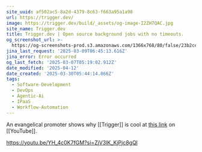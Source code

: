 ```yaml
---
site_uuid: af502ac5-8a2d-4379-8c63-f663a95a1a98
url: https://trigger.dev/
image: https://trigger.dev/build/_assets/og-image-I2ZH7QAC.jpg
site_name: Trigger.dev
title: Trigger.dev | Open source background jobs with no timeouts.
og_screenshot_url: >-
  https://og-screenshots-prod.s3.amazonaws.com/1366x768/80/false/23b2ced502ed35435b02845d2a6961a0b648856905044f1cd5eeaeafd43a1945.jpeg
jina_last_request: '2025-03-09T06:45:13.616Z'
jina_error: Error occurred
og_last_fetch: '2025-03-07T05:19:02.912Z'
date_modified: '2025-04-12'
date_created: '2025-03-30T05:44:14.866Z'
tags:
  - Software-Development
  - DevOps
  - Agentic-Ai
  - IPaaS
  - Workflow-Automation
---
```















An evangelical promoter shows why [[Trigger]] is cool at [this link](https://youtu.be/E2t821Ujb0k?si=oA6G59-S2RuYNc2B) on [[YouTube]].

https://youtu.be/YH_4c0K7fGM?si=ZjV3lK_KjPjc8gQl